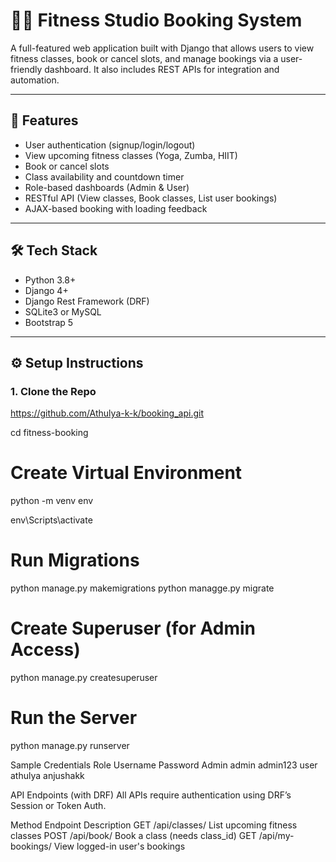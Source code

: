# 🏋️‍♀️ Fitness Studio Booking System 

A full-featured web application built with Django that allows users to view fitness classes, book or cancel slots, and manage bookings via a user-friendly dashboard. It also includes REST APIs for integration and automation.

---

## 🚀 Features

- User authentication (signup/login/logout)
- View upcoming fitness classes (Yoga, Zumba, HIIT)
- Book or cancel slots
- Class availability and countdown timer
- Role-based dashboards (Admin & User)
- RESTful API (View classes, Book classes, List user bookings)
- AJAX-based booking with loading feedback

---

## 🛠️ Tech Stack

- Python 3.8+
- Django 4+
- Django Rest Framework (DRF)
- SQLite3 or MySQL
- Bootstrap 5

---

## ⚙️ Setup Instructions

### 1. Clone the Repo
https://github.com/Athulya-k-k/booking_api.git

cd fitness-booking

# Create Virtual Environment

python -m venv env

env\Scripts\activate

# Run Migrations
python manage.py makemigrations
python managge.py migrate

# Create Superuser (for Admin Access)
python manage.py createsuperuser


# Run the Server

python manage.py runserver


Sample Credentials
Role	Username	Password
Admin	admin	    admin123
user	athulya	    anjushakk



API Endpoints (with DRF)
All APIs require authentication using DRF’s Session or Token Auth.

Method	Endpoint	       Description
GET 	/api/classes/	   List upcoming fitness classes
POST	/api/book/      	Book a class (needs class_id)
GET 	/api/my-bookings/	View logged-in user's bookings




